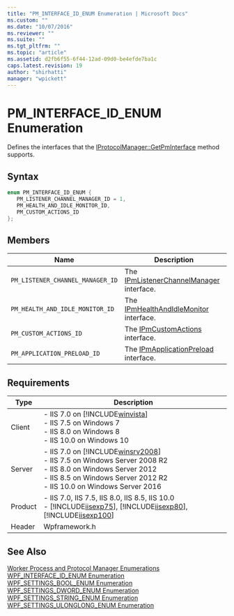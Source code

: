 ```yaml
---
title: "PM_INTERFACE_ID_ENUM Enumeration | Microsoft Docs"
ms.custom: ""
ms.date: "10/07/2016"
ms.reviewer: ""
ms.suite: ""
ms.tgt_pltfrm: ""
ms.topic: "article"
ms.assetid: d2fb6f55-6f44-12ad-09d0-be4efde7ba1c
caps.latest.revision: 19
author: "shirhatti"
manager: "wpickett"
---
```

# PM_INTERFACE_ID_ENUM Enumeration
Defines the interfaces that the [IProtocolManager::GetPmInterface](../../web-development-reference\native-code-api-reference/iprotocolmanager-getpminterface-method.md) method supports.  
  
## Syntax  
  
```cpp  
enum PM_INTERFACE_ID_ENUM {  
   PM_LISTENER_CHANNEL_MANAGER_ID = 1,  
   PM_HEALTH_AND_IDLE_MONITOR_ID,  
   PM_CUSTOM_ACTIONS_ID  
};  
```  
  
## Members  
  
|Name|Description|  
|----------|-----------------|  
|`PM_LISTENER_CHANNEL_MANAGER_ID`|The [IPmListenerChannelManager](../../web-development-reference\native-code-api-reference/ipmlistenerchannelmanager-interface.md) interface.|  
|`PM_HEALTH_AND_IDLE_MONITOR_ID`|The [IPmHealthAndIdleMonitor](../../web-development-reference\native-code-api-reference/ipmhealthandidlemonitor-interface.md) interface.|  
|`PM_CUSTOM_ACTIONS_ID`|The [IPmCustomActions](../../web-development-reference\native-code-api-reference/ipmcustomactions-interface.md) interface.|  
|`PM_APPLICATION_PRELOAD_ID`|The [IPmApplicationPreload](../../web-development-reference\native-code-api-reference/ipmapplicationpreload-interface.md) interface.|  
  
## Requirements  
  
|Type|Description|  
|----------|-----------------|  
|Client|-   IIS 7.0 on [!INCLUDE[winvista](../../wmi-provider/includes/winvista-md.md)]<br />-   IIS 7.5 on Windows 7<br />-   IIS 8.0 on Windows 8<br />-   IIS 10.0 on Windows 10|  
|Server|-   IIS 7.0 on [!INCLUDE[winsrv2008](../../wmi-provider/includes/winsrv2008-md.md)]<br />-   IIS 7.5 on Windows Server 2008 R2<br />-   IIS 8.0 on Windows Server 2012<br />-   IIS 8.5 on Windows Server 2012 R2<br />-   IIS 10.0 on Windows Server 2016|  
|Product|-   IIS 7.0, IIS 7.5, IIS 8.0, IIS 8.5, IIS 10.0<br />-   [!INCLUDE[iisexp75](../../web-development-reference/native-code-api-reference/includes/iisexp75-md.md)], [!INCLUDE[iisexp80](../../web-development-reference/native-code-api-reference/includes/iisexp80-md.md)], [!INCLUDE[iisexp100](../../web-development-reference/native-code-api-reference/includes/iisexp100-md.md)]|  
|Header|Wpframework.h|  
  
## See Also  
 [Worker Process and Protocol Manager Enumerations](../../web-development-reference\native-code-api-reference/worker-process-and-protocol-manager-enumerations.md)   
 [WPF_INTERFACE_ID_ENUM Enumeration](../../web-development-reference\native-code-api-reference/wpf-interface-id-enum-enumeration.md)   
 [WPF_SETTINGS_BOOL_ENUM Enumeration](../../web-development-reference\native-code-api-reference/wpf-settings-bool-enum-enumeration.md)   
 [WPF_SETTINGS_DWORD_ENUM Enumeration](../../web-development-reference\native-code-api-reference/wpf-settings-dword-enum-enumeration.md)   
 [WPF_SETTINGS_STRING_ENUM Enumeration](../../web-development-reference\native-code-api-reference/wpf-settings-string-enum-enumeration.md)   
 [WPF_SETTINGS_ULONGLONG_ENUM Enumeration](../../web-development-reference\native-code-api-reference/wpf-settings-ulonglong-enum-enumeration.md)